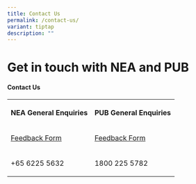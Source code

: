 ```yaml
---
title: Contact Us
permalink: /contact-us/
variant: tiptap
description: ""
---
```

<h1>Get in touch with NEA and PUB</h1>
<h4>Contact Us</h4>
<table style="minWidth: 50px">
<colgroup>
<col>
<col>
</colgroup>
<tbody>
<tr>
<th rowspan="1" colspan="1">
<p>NEA General Enquiries</p>
</th>
<th rowspan="1" colspan="1">
<p>PUB General Enquiries</p>
</th>
</tr>
<tr>
<td rowspan="1" colspan="1">
<p><a href="https://go.gov.sg/cv-feedback" rel="noopener noreferrer nofollow" target="_blank">Feedback Form</a>
</p>
</td>
<td rowspan="1" colspan="1">
<p><a href="https://eservices.pub.gov.sg/helpandfeedback/report" rel="noopener noreferrer nofollow" target="_blank">Feedback Form</a>
</p>
</td>
</tr>
<tr>
<td rowspan="1" colspan="1">
<p>+65 6225 5632</p>
</td>
<td rowspan="1" colspan="1">
<p>1800 225 5782</p>
</td>
</tr>
</tbody>
</table>
<p></p>
<p></p>
<p></p>